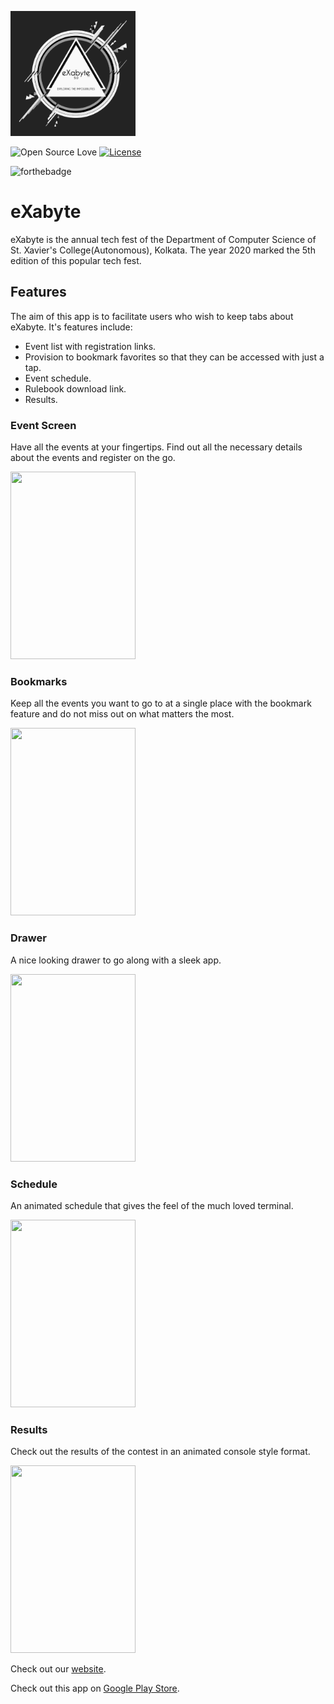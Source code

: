 <p><a href="http://exabyte.sxccal.edu/"><img src="https://github.com/neil-dev/exabyte/blob/master/assets/images/splash_icon.png" height="200" width=200"/></a></p>
  
![Open Source Love](https://badges.frapsoft.com/os/v1/open-source-175x29.png?v=103)
[![License](https://img.shields.io/github/license/neil-dev/exabyte?style=for-the-badge)](https://github.com/neil-dev/exabyte/blob/master/LICENSE)

![forthebadge](https://forthebadge.com/images/badges/built-for-android.svg)
  
# eXabyte

eXabyte is the annual tech fest of the Department of Computer Science of St. Xavier's College(Autonomous), Kolkata. The year 2020 marked the 5th edition of this popular tech fest. 

## Features

The aim of this app is to facilitate users who wish to keep tabs about eXabyte. It's features include:
* Event list with registration links.
* Provision to bookmark favorites so that they can be accessed with just a tap.
* Event schedule.
* Rulebook download link.
* Results.

### Event Screen

Have all the events at your fingertips. Find out all the necessary details about the events and register on the go.
<p><img src="https://i.imgur.com/0MqThGO.png?1" width="200px" height="300px"/></p>

### Bookmarks

Keep all the events you want to go to at a single place with the bookmark feature and do not miss out on what matters the most.
<p><img src="https://i.imgur.com/3UFoRuO.png?1" width="200px" height="300px"/></p>

### Drawer

A nice looking drawer to go along with a sleek app.
<p><img src="https://i.imgur.com/dZPa1iA.png?1" width="200px" height="300px"/></p>

### Schedule

An animated schedule that gives the feel of the much loved terminal.
<p><img src="https://i.imgur.com/46ynVXL.gif" width="200px" height="300px"/></p>

### Results

Check out the results of the contest in an animated console style format.
<p><img src="https://i.imgur.com/rbnzfjn.gif" width="200px" height="300px"/></p>

Check out our [website](http://exabyte.sxccal.edu/).

Check out this app on [Google Play Store](https://play.google.com/store/apps/details?id=com.sxc.exabyte).
